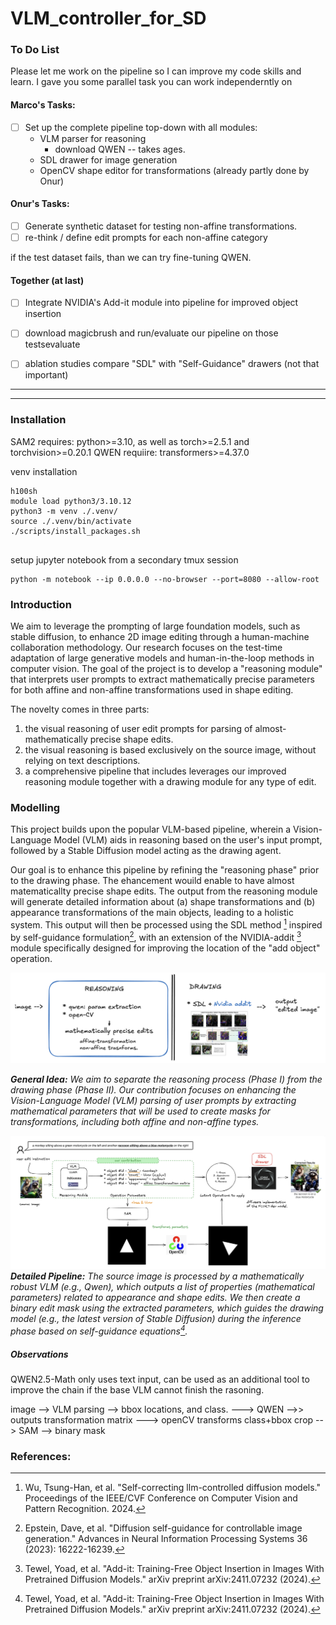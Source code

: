 # VLM_controller_for_SD

### To Do List

Please let me work on the pipeline so I can improve my code skills and learn.
I gave you some parallel task you can work independerntly on 

#### Marco's Tasks:
- [ ] Set up the complete pipeline top-down with all modules:
  - VLM parser for reasoning
    - download QWEN -- takes ages.
  - SDL drawer for image generation
  - OpenCV shape editor for transformations (already partly done by Onur) 

#### Onur's Tasks:
- [ ] Generate synthetic dataset for testing non-affine transformations. 
- [ ] re-think / define edit prompts for each non-affine category

if the test dataset fails, than we can try fine-tuning QWEN.

#### Together (at last)
- [ ] Integrate NVIDIA's Add-it module into pipeline for improved object insertion
- [ ] download magicbrush and run/evaluate our pipeline on those testsevaluate
- [ ] ablation studies compare "SDL" with "Self-Guidance" drawers (not that important)


----
----


### Installation
SAM2 requires: python>=3.10, as well as torch>=2.5.1 and torchvision>=0.20.1
QWEN requiire: transformers>=4.37.0


venv installation
```
h100sh
module load python3/3.10.12
python3 -m venv ./.venv/
source ./.venv/bin/activate
./scripts/install_packages.sh


```



setup jupyter notebook from a secondary tmux session
```
python -m notebook --ip 0.0.0.0 --no-browser --port=8080 --allow-root
```



### Introduction
We aim to leverage the prompting of large foundation models, such as stable diffusion, to enhance 2D image editing through a human-machine collaboration methodology. Our research focuses on the test-time adaptation of large generative models and human-in-the-loop methods in computer vision.
The goal of the project is to develop a "reasoning module" that interprets user prompts to extract mathematically precise parameters for both affine and non-affine transformations used in shape editing.
     
The novelty comes in three parts:
1. the visual reasoning of user edit prompts for parsing of almost-mathematically precise shape edits.
2. the visual reasoning is based exclusively on the source image, without relying on text descriptions.
3. a comprehensive pipeline that includes leverages our improved reasoning module together with a drawing module for any type of edit.


### Modelling
This project builds upon the popular VLM-based pipeline, wherein a Vision-Language Model (VLM) aids in reasoning based on the user's input prompt, followed by a Stable Diffusion model acting as the drawing agent. 

Our goal is to enhance this pipeline by refining the "reasoning phase" prior to the drawing phase. The ehancement wouild enable to have almost matematicallty precise shape edits. The output from the reasoning module will generate detailed information about (a) shape transformations and (b) appearance transformations of the main objects, leading to a holistic system. This output will then be processed using the SDL method [^2] inspired by self-guidance formulation[^1], with an extension of the NVIDIA-addit [^3] module specifically designed for improving the location of the "add object" operation.

![alt text](./docs/approach.png)

***General Idea:** We aim to separate the reasoning process (Phase I) from the drawing phase (Phase II). Our contribution focuses on enhancing the Vision-Language Model (VLM) parsing of user prompts by extracting mathematical parameters that will be used to create masks for transformations, including both affine and non-affine types.*



![alt text](./docs/detailed_pipeline.png)
***Detailed Pipeline:** The source image is processed by a mathematically robust VLM (e.g., Qwen), which outputs a list of properties (mathematical parameters) related to appearance and shape edits. We then create a binary edit mask using the extracted parameters, which guides the drawing model (e.g., the latest version of Stable Diffusion) during the inference phase based on self-guidance equations[^3].*


##### Observations
QWEN2.5-Math only uses text input, can be used as an additional tool to improve the chain if the base VLM cannot finish the rasoning.

image --> VLM parsing --> bbox locations, and class.  ---> QWEN -->> outputs transformation matrix ---> openCV transforms 
class+bbox crop --> SAM --> binary mask



### References:
[^1]: Epstein, Dave, et al. "Diffusion self-guidance for controllable image generation." Advances in Neural Information Processing Systems 36 (2023): 16222-16239.

[^2]: Wu, Tsung-Han, et al. "Self-correcting llm-controlled diffusion models." Proceedings of the IEEE/CVF Conference on Computer Vision and Pattern Recognition. 2024.

[^3]: Tewel, Yoad, et al. "Add-it: Training-Free Object Insertion in Images With Pretrained Diffusion Models." arXiv preprint arXiv:2411.07232 (2024).
